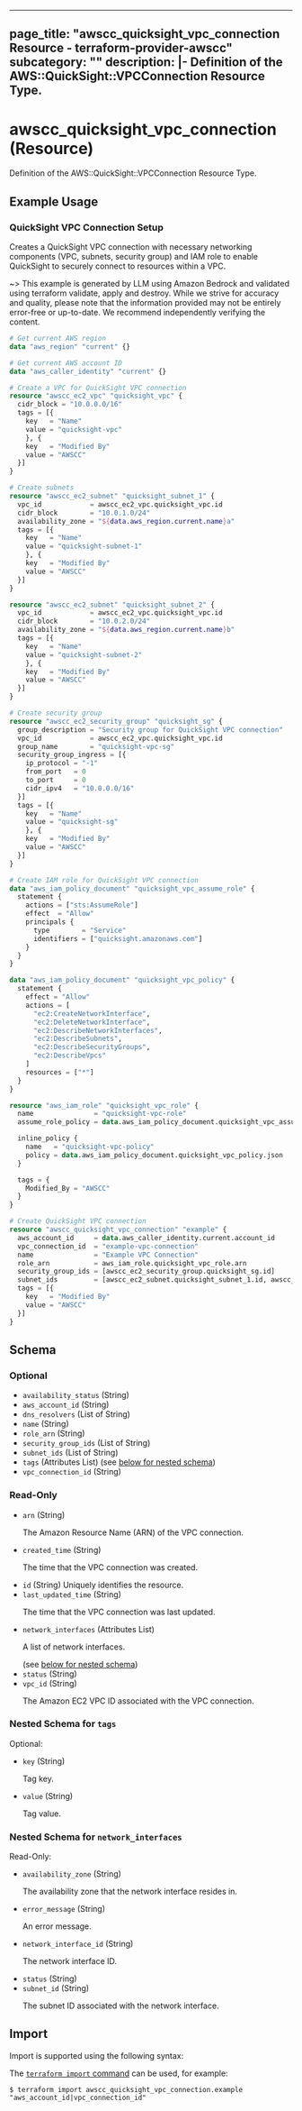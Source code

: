 
---
page_title: "awscc_quicksight_vpc_connection Resource - terraform-provider-awscc"
subcategory: ""
description: |-
  Definition of the AWS::QuickSight::VPCConnection Resource Type.
---

# awscc_quicksight_vpc_connection (Resource)

Definition of the AWS::QuickSight::VPCConnection Resource Type.

## Example Usage

### QuickSight VPC Connection Setup

Creates a QuickSight VPC connection with necessary networking components (VPC, subnets, security group) and IAM role to enable QuickSight to securely connect to resources within a VPC.

~> This example is generated by LLM using Amazon Bedrock and validated using terraform validate, apply and destroy. While we strive for accuracy and quality, please note that the information provided may not be entirely error-free or up-to-date. We recommend independently verifying the content.

```terraform
# Get current AWS region
data "aws_region" "current" {}

# Get current AWS account ID
data "aws_caller_identity" "current" {}

# Create a VPC for QuickSight VPC connection
resource "awscc_ec2_vpc" "quicksight_vpc" {
  cidr_block = "10.0.0.0/16"
  tags = [{
    key   = "Name"
    value = "quicksight-vpc"
    }, {
    key   = "Modified By"
    value = "AWSCC"
  }]
}

# Create subnets
resource "awscc_ec2_subnet" "quicksight_subnet_1" {
  vpc_id            = awscc_ec2_vpc.quicksight_vpc.id
  cidr_block        = "10.0.1.0/24"
  availability_zone = "${data.aws_region.current.name}a"
  tags = [{
    key   = "Name"
    value = "quicksight-subnet-1"
    }, {
    key   = "Modified By"
    value = "AWSCC"
  }]
}

resource "awscc_ec2_subnet" "quicksight_subnet_2" {
  vpc_id            = awscc_ec2_vpc.quicksight_vpc.id
  cidr_block        = "10.0.2.0/24"
  availability_zone = "${data.aws_region.current.name}b"
  tags = [{
    key   = "Name"
    value = "quicksight-subnet-2"
    }, {
    key   = "Modified By"
    value = "AWSCC"
  }]
}

# Create security group
resource "awscc_ec2_security_group" "quicksight_sg" {
  group_description = "Security group for QuickSight VPC connection"
  vpc_id            = awscc_ec2_vpc.quicksight_vpc.id
  group_name        = "quicksight-vpc-sg"
  security_group_ingress = [{
    ip_protocol = "-1"
    from_port   = 0
    to_port     = 0
    cidr_ipv4   = "10.0.0.0/16"
  }]
  tags = [{
    key   = "Name"
    value = "quicksight-sg"
    }, {
    key   = "Modified By"
    value = "AWSCC"
  }]
}

# Create IAM role for QuickSight VPC connection
data "aws_iam_policy_document" "quicksight_vpc_assume_role" {
  statement {
    actions = ["sts:AssumeRole"]
    effect  = "Allow"
    principals {
      type        = "Service"
      identifiers = ["quicksight.amazonaws.com"]
    }
  }
}

data "aws_iam_policy_document" "quicksight_vpc_policy" {
  statement {
    effect = "Allow"
    actions = [
      "ec2:CreateNetworkInterface",
      "ec2:DeleteNetworkInterface",
      "ec2:DescribeNetworkInterfaces",
      "ec2:DescribeSubnets",
      "ec2:DescribeSecurityGroups",
      "ec2:DescribeVpcs"
    ]
    resources = ["*"]
  }
}

resource "aws_iam_role" "quicksight_vpc_role" {
  name               = "quicksight-vpc-role"
  assume_role_policy = data.aws_iam_policy_document.quicksight_vpc_assume_role.json

  inline_policy {
    name   = "quicksight-vpc-policy"
    policy = data.aws_iam_policy_document.quicksight_vpc_policy.json
  }

  tags = {
    Modified_By = "AWSCC"
  }
}

# Create QuickSight VPC connection
resource "awscc_quicksight_vpc_connection" "example" {
  aws_account_id     = data.aws_caller_identity.current.account_id
  vpc_connection_id  = "example-vpc-connection"
  name               = "Example VPC Connection"
  role_arn           = aws_iam_role.quicksight_vpc_role.arn
  security_group_ids = [awscc_ec2_security_group.quicksight_sg.id]
  subnet_ids         = [awscc_ec2_subnet.quicksight_subnet_1.id, awscc_ec2_subnet.quicksight_subnet_2.id]
  tags = [{
    key   = "Modified By"
    value = "AWSCC"
  }]
}
```

<!-- schema generated by tfplugindocs -->
## Schema

### Optional

- `availability_status` (String)
- `aws_account_id` (String)
- `dns_resolvers` (List of String)
- `name` (String)
- `role_arn` (String)
- `security_group_ids` (List of String)
- `subnet_ids` (List of String)
- `tags` (Attributes List) (see [below for nested schema](#nestedatt--tags))
- `vpc_connection_id` (String)

### Read-Only

- `arn` (String) <p>The Amazon Resource Name (ARN) of the VPC connection.</p>
- `created_time` (String) <p>The time that the VPC connection was created.</p>
- `id` (String) Uniquely identifies the resource.
- `last_updated_time` (String) <p>The time that the VPC connection was last updated.</p>
- `network_interfaces` (Attributes List) <p>A list of network interfaces.</p> (see [below for nested schema](#nestedatt--network_interfaces))
- `status` (String)
- `vpc_id` (String) <p>The Amazon EC2 VPC ID associated with the VPC connection.</p>

<a id="nestedatt--tags"></a>
### Nested Schema for `tags`

Optional:

- `key` (String) <p>Tag key.</p>
- `value` (String) <p>Tag value.</p>


<a id="nestedatt--network_interfaces"></a>
### Nested Schema for `network_interfaces`

Read-Only:

- `availability_zone` (String) <p>The availability zone that the network interface resides in.</p>
- `error_message` (String) <p>An error message.</p>
- `network_interface_id` (String) <p>The network interface ID.</p>
- `status` (String)
- `subnet_id` (String) <p>The subnet ID associated with the network interface.</p>

## Import

Import is supported using the following syntax:

The [`terraform import` command](https://developer.hashicorp.com/terraform/cli/commands/import) can be used, for example:

```shell
$ terraform import awscc_quicksight_vpc_connection.example "aws_account_id|vpc_connection_id"
```
